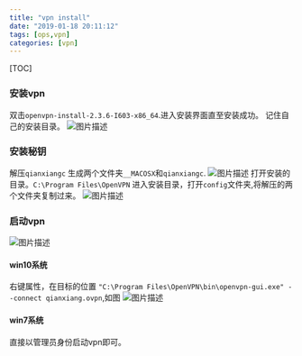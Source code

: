 ```yaml
---
title: "vpn install"
date: "2019-01-18 20:11:12"
tags: [ops,vpn]
categories: [vpn]
---
```


[TOC]

### 安装vpn

双击`openvpn-install-2.3.6-I603-x86_64`.进入安装界面直至安装成功。
记住自己的安装目录。
![图片描述](https://code.aliyun.com/louisehong/images/raw/master/tapd_23280401_base64_1547807430_68.png)

### 安装秘钥

解压`qianxiangc`
生成两个文件夹`__MACOSX`和`qianxiangc`.
![图片描述](https://code.aliyun.com/louisehong/images/raw/master/tapd_23280401_base64_1547807282_69.png)
打开安装的目录。`C:\Program Files\OpenVPN`
进入安装目录，打开`config`文件夹,将解压的两个文件夹复制过来。
![图片描述](https://code.aliyun.com/louisehong/images/raw/master/tapd_23280401_base64_1547807545_100.png)

### 启动vpn

![图片描述](https://code.aliyun.com/louisehong/images/raw/master/tapd_23280401_base64_1547807627_27.png)

#### win10系统

右键属性，在目标的位置 `"C:\Program Files\OpenVPN\bin\openvpn-gui.exe" --connect qianxiang.ovpn`,如图
![图片描述](https://code.aliyun.com/louisehong/images/raw/master/tapd_23280401_base64_1547807698_66.png)

#### win7系统

直接以管理员身份启动vpn即可。

